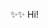 ✨✨ Hi! 

<!---
juliacremus/juliacremus is a ✨ special ✨ repository because its `README.md` (this file) appears on your GitHub profile.
You can click the Preview link to take a look at your changes.
--->
